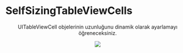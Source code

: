 # SelfSizingTableViewCells


<p align="center">
  <a href="https://iosnotlari.com/self-sizing-tableviewcell/"></a>
</p>

<p align="center">
UITableViewCell objelerinin uzunluğunu dinamik olarak ayarlamayı öğreneceksiniz.
</p>
<p align="center">
    <img src="https://media.giphy.com/media/KzcL16HEyXTpgUtLm5/giphy.gif"/>
</p>
